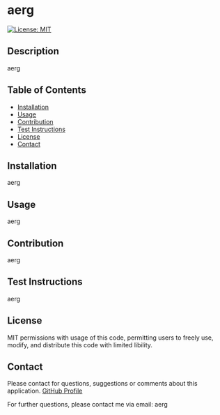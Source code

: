 <md><h1>aerg</h1><p>[![License: MIT](https://img.shields.io/badge/License-MIT-yellow.svg)](https://opensource.org/licenses/MIT)</p><h2>Description</h2><p>aerg</p><h2>Table of Contents</h2><ul>
    <li><a href="#installation">Installation</a></li>
    <li><a href="#usage">Usage</a></li>
    <li><a href="#contribution">Contribution</a></li>
    <li><a href="#test">Test Instructions</a></li>
    <li><a href="#license">License</a></li>
    <li><a href="#contact">Contact</a></li></ul>
    <h2 id="installation">Installation</h2><p>aerg</p><h2 id="usage">Usage</h2><p>aerg</p><h2 id="contribution">Contribution</h2><p>aerg</p><h2 id="test">Test Instructions</h2><p>aerg</p><h2 id="license">License</h2><p>MIT permissions with usage of this code, permitting users to freely use, modify, and distribute this code with limited libility.</p><h2 id="contact">Contact</h2><p>Please contact for questions, suggestions or comments about this application. [GitHub Profile](https://github.com/aerg)</p><p>For further questions, please contact me via email: aerg</p></md>
